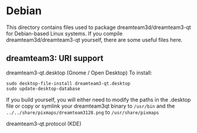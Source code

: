 
Debian
====================
This directory contains files used to package dreamteam3d/dreamteam3-qt
for Debian-based Linux systems. If you compile dreamteam3d/dreamteam3-qt yourself, there are some useful files here.

## dreamteam3: URI support ##


dreamteam3-qt.desktop  (Gnome / Open Desktop)
To install:

	sudo desktop-file-install dreamteam3-qt.desktop
	sudo update-desktop-database

If you build yourself, you will either need to modify the paths in
the .desktop file or copy or symlink your dreamteam3qt binary to `/usr/bin`
and the `../../share/pixmaps/dreamteam3128.png` to `/usr/share/pixmaps`

dreamteam3-qt.protocol (KDE)

